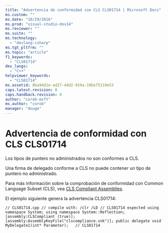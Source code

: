 ```yaml
---
title: "Advertencia de conformidad con CLS CLS01714 | Microsoft Docs"
ms.custom: ""
ms.date: "10/29/2016"
ms.prod: "visual-studio-dev14"
ms.reviewer: ""
ms.suite: ""
ms.technology: 
  - "devlang-csharp"
ms.tgt_pltfrm: ""
ms.topic: "article"
f1_keywords: 
  - "CLS01714"
dev_langs: 
  - "C++"
helpviewer_keywords: 
  - "CLS01714"
ms.assetid: 8ba94d1e-ad27-4dd2-919a-19be75119e53
caps.latest.revision: 8
caps.handback.revision: 8
author: "corob-msft"
ms.author: "corob"
manager: "douge"
---
```

# Advertencia de conformidad con CLS CLS01714
Los tipos de puntero no administrados no son conformes a CLS.  
  
 Una firma de delegado conforme a CLS no puede contener un tipo de puntero no administrado.  
  
 Para más información sobre la comprobación de conformidad con Common Language Subset \(CLS\), vea [CLS Compliant Assemblies](http://msdn.microsoft.com/es-es/3320b57e-ea55-4697-a17d-f509a36a3c93).  
  
 El ejemplo siguiente genera la advertencia CLS01714:  
  
```  
// CLS01714.cpp // compile with: /clr /LD // CLS01714 expected using namespace System; using namespace System::Reflection; [assembly:CLSCompliant (true)]; [assembly:AssemblyKeyFile("clscompliance.snk")]; public delegate void MyDelegate1(int* Parameter);   // CLS01714  
```
